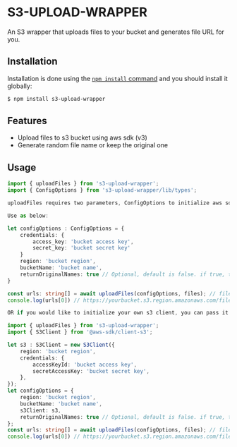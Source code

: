 # S3-UPLOAD-WRAPPER

An S3 wrapper that uploads files to your bucket and generates file URL for you.

## Installation

Installation is done using the
[`npm install` command](https://docs.npmjs.com/downloading-and-installing-packages-globally) and you should install it globally:

```bash
$ npm install s3-upload-wrapper
```

## Features

- Upload files to s3 bucket using aws sdk (v3)
- Generate random file name or keep the original one

## Usage

```typescript
import { uploadFiles } from 's3-upload-wrapper';
import { ConfigOptions } from 's3-upload-wrapper/lib/types';

uploadFiles requires two parameters, ConfigOptions to initialize aws sdk and files array from multer

Use as below:

let configOptions : ConfigOptions = {
    credentials: {
        access_key: 'bucket access key',
        secret_key: 'bucket secret key'
    }
    region: 'bucket region',
    bucketName: 'bucket name',
    returnOriginalNames: true // Optional, default is false. if true, then uses original file names received from multer while uploading to bucket
}

const urls: string[] = await uploadFiles(configOptions, files); // files is Array<Express.Multer.File> from multer
console.log(urls[0]) // https://yourbucket.s3.region.amazonaws.com/filename

OR if you would like to initialize your own s3 client, you can pass it to the uploadFiles function as part of ConfigOptions instead of credentials

import { uploadFiles } from 's3-upload-wrapper';
import { S3Client } from '@aws-sdk/client-s3';

let s3 : S3Client = new S3Client({
    region: 'bucket region',
    credentials: {
        accessKeyId: 'bucket access key',
        secretAccessKey: 'bucket secret key',
    },
});
let configOptions = {
    region: 'bucket region',
    bucketName: 'bucket name',
    s3Client: s3,
    returnOriginalNames: true // Optional, default is false. if true, then uses original file names received from multer while uploading to bucket
};
const urls: string[] = await uploadFiles(configOptions, files); // files is Array<Express.Multer.File> from multer
console.log(urls[0]) // https://yourbucket.s3.region.amazonaws.com/filename
```
